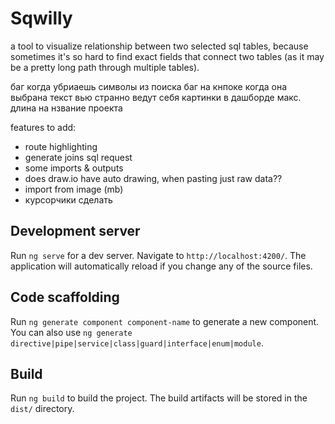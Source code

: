 # Sqwilly

a tool to visualize relationship between two selected sql tables, because sometimes it's so hard to find exact fields that connect two tables (as it may be a pretty long path through multiple tables).

баг когда убриаешь символы из поиска
баг на кнпоке когда она выбрана текст вью
странно ведут себя картинки в дашборде
макс. длина на нзвание проекта

features to add:
- route highlighting
- generate joins sql request
- some imports & outputs
- does draw.io have auto drawing, when pasting just raw data??
- import from image (mb)
- курсорчики сделать

## Development server

Run `ng serve` for a dev server. Navigate to `http://localhost:4200/`. The application will automatically reload if you change any of the source files.

## Code scaffolding

Run `ng generate component component-name` to generate a new component. You can also use `ng generate directive|pipe|service|class|guard|interface|enum|module`.

## Build

Run `ng build` to build the project. The build artifacts will be stored in the `dist/` directory.
